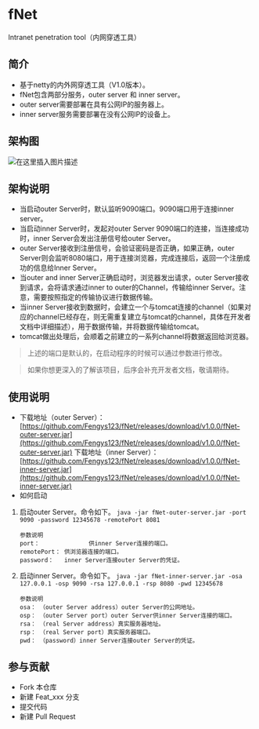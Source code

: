 # fNet
Intranet penetration tool（内网穿透工具）

## 简介
- 基于netty的内外网穿透工具（V1.0版本）。
- fNet包含两部分服务，outer server 和 inner server。
- outer server需要部署在具有公网IP的服务器上。
- inner server服务需要部署在没有公网IP的设备上。

## 架构图
![在这里插入图片描述](https://img-blog.csdnimg.cn/20200718135231301.png?x-oss-process=image/watermark,type_ZmFuZ3poZW5naGVpdGk,shadow_10,text_aHR0cHM6Ly9ibG9nLmNzZG4ubmV0L3FxXzM4MjU1Nzcy,size_16,color_FFFFFF,t_70)

## 架构说明
- 当启动outer Server时，默认监听9090端口。9090端口用于连接inner server。
- 当启动inner Server时，发起对outer Server 9090端口的连接，当连接成功时，inner Server会发出注册信号给outer Server。
- outer Server接收到注册信号，会验证密码是否正确，如果正确，outer Server则会监听8080端口，用于连接浏览器，完成连接后，返回一个注册成功的信息给Inner Server。
- 当outer and inner Server正确启动时，浏览器发出请求，outer Server接收到请求，会将请求通过inner to outer的Channel，传输给inner Server。注意，需要按照指定的传输协议进行数据传输。
- 当inner Server接收到数据时，会建立一个与tomcat连接的channel（如果对应的channel已经存在，则无需重复建立与tomcat的channel，具体在开发者文档中详细描述），用于数据传输，并将数据传输给tomcat。
- tomcat做出处理后，会顺着之前建立的一系列channel将数据返回给浏览器。
>上述的端口是默认的，在启动程序的时候可以通过参数进行修改。

> 如果你想更深入的了解该项目，后序会补充开发者文档，敬请期待。

 
## 使用说明
- 下载地址（outer Server）：[https://github.com/Fengys123/fNet/releases/download/v1.0.0/fNet-outer-server.jar](https://github.com/Fengys123/fNet/releases/download/v1.0.0/fNet-outer-server.jar)
下载地址（inner Server）：[https://github.com/Fengys123/fNet/releases/download/v1.0.0/fNet-inner-server.jar](https://github.com/Fengys123/fNet/releases/download/v1.0.0/fNet-inner-server.jar)
- 如何启动
 1. 启动outer Server。命令如下。
		`java -jar fNet-outer-server.jar -port 9090 -password 12345678 -remotePort 8081`
		
		参数说明
		port：              供inner Server连接的端口。
		remotePort： 供浏览器连接的端口。
		password：   inner Server连接outer Server的凭证。
 3.  启动inner Server。命令如下。
        `java -jar fNet-inner-server.jar -osa 127.0.0.1 -osp 9090 -rsa 127.0.0.1 -rsp 8080 -pwd 12345678`
        
         参数说明
         osa： （outer Server address）outer Server的公网地址。
         osp： （outer Server port）outer Server供inner Server连接的端口。
         rsa： （real Server address）真实服务器地址。
         rsp： （real Server port）真实服务器端口。
         pwd： （password）inner Server连接outer Server的凭证。
## 参与贡献
 - Fork 本仓库
 - 新建 Feat_xxx 分支
 - 提交代码
 - 新建 Pull Request
